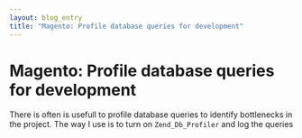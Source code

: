 ```yaml
---
layout: blog_entry
title: "Magento: Profile database queries for development"
---
```


Magento: Profile database queries for development
=================================================

There is often is usefull to profile database queries to identify bottlenecks in the project.
The way I use is to turn on `Zend_Db_Profiler` and log the queries

<script src="https://gist.github.com/3961901.js"> </script>






